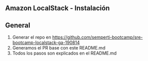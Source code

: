 ## Amazon LocalStack - Instalación

## General

1. Generar el repo en https://github.com/semperti-bootcamp/sre-bootcamp-localstack-ga-190814
2. Generamos el PR base con este README.md
3. Todos los pasos son explicados en el README.md








